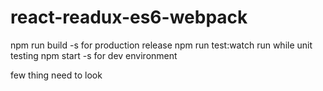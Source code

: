 # react-readux-es6-webpack
npm run build -s for production release
npm run test:watch run while unit testing
npm start -s for dev environment

few thing need to look 

